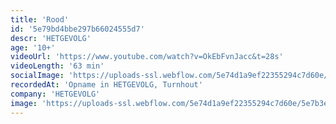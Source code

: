 ```yaml
---
title: 'Rood'
id: '5e79bd4bbe297b66024555d7'
descr: 'HETGEVOLG'
age: '10+'
videoUrl: 'https://www.youtube.com/watch?v=OkEbFvnJacc&t=28s'
videoLength: '63 min'
socialImage: 'https://uploads-ssl.webflow.com/5e74d1a9ef22355294c7d60e/5e79bc80c06c71269fb1a2f9_hetgevolg_rood.jpg'
recordedAt: 'Opname in HETGEVOLG, Turnhout'
company: 'HETGEVOLG'
image: 'https://uploads-ssl.webflow.com/5e74d1a9ef22355294c7d60e/5e7b3e5c7b2d23ed8a0bf517_Rood.jpg'
---
```

